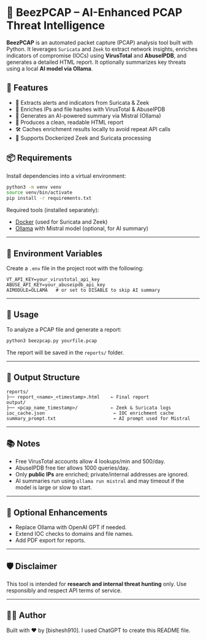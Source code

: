 # 🐝 BeezPCAP – AI-Enhanced PCAP Threat Intelligence

**BeezPCAP** is an automated packet capture (PCAP) analysis tool built with Python. It leverages `Suricata` and `Zeek` to extract network insights, enriches indicators of compromise (IOCs) using **VirusTotal** and **AbuseIPDB**, and generates a detailed HTML report. It optionally summarizes key threats using a local **AI model via Ollama**.


## 🔧 Features

- 🚨 Extracts alerts and indicators from Suricata & Zeek
- 🔐 Enriches IPs and file hashes with VirusTotal & AbuseIPDB
- 🧠 Generates an AI-powered summary via Mistral (Ollama)
- 📄 Produces a clean, readable HTML report
- 🛠 Caches enrichment results locally to avoid repeat API calls
- 📁 Supports Dockerized Zeek and Suricata processing


## 📦 Requirements

Install dependencies into a virtual environment:

```bash
python3 -m venv venv
source venv/bin/activate
pip install -r requirements.txt
````

Required tools (installed separately):

* [Docker](https://docs.docker.com/get-docker/) (used for Suricata and Zeek)
* [Ollama](https://ollama.com/) with Mistral model (optional, for AI summary)

---

## 🔐 Environment Variables

Create a `.env` file in the project root with the following:

```env
VT_API_KEY=your_virustotal_api_key
ABUSE_API_KEY=your_abuseipdb_api_key
AIMODULE=OLLAMA   # or set to DISABLE to skip AI summary
```

---

## 🚀 Usage

To analyze a PCAP file and generate a report:

```bash
python3 beezpcap.py yourfile.pcap
```

The report will be saved in the `reports/` folder.

---

## 📁 Output Structure

```
reports/
├── report_<name>_<timestamp>.html    ← Final report
output/
├── <pcap_name_timestamp>/            ← Zeek & Suricata logs
ioc_cache.json                         ← IOC enrichment cache
summary_prompt.txt                     ← AI prompt used for Mistral
```

---

## 📚 Notes

* Free VirusTotal accounts allow 4 lookups/min and 500/day.
* AbuseIPDB free tier allows 1000 queries/day.
* Only **public IPs** are enriched; private/internal addresses are ignored.
* AI summaries run using `ollama run mistral` and may timeout if the model is large or slow to start.

---

## 🤖 Optional Enhancements

* Replace Ollama with OpenAI GPT if needed.
* Extend IOC checks to domains and file names.
* Add PDF export for reports.

---

## 🛡 Disclaimer

This tool is intended for **research and internal threat hunting** only. Use responsibly and respect API terms of service.

---

## 🧑‍💻 Author

Built with ❤️ by \[bishesh910]. I used ChatGPT to create this README file.

